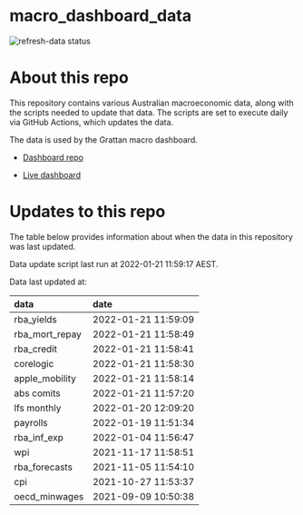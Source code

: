 
<!-- README.md is generated from README.Rmd. Please edit that file -->

# macro\_dashboard\_data

<!-- badges: start -->

![refresh-data
status](https://github.com/grattan/macro_dashboard_data/workflows/refresh-data/badge.svg)

<!-- badges: end -->

# About this repo

This repository contains various Australian macroeconomic data, along
with the scripts needed to update that data. The scripts are set to
execute daily via GitHub Actions, which updates the data.

The data is used by the Grattan macro dashboard.

  - [Dashboard repo](https://github.com/grattan/macrodashboard)

  - [Live dashboard](https://mattcowgill.shinyapps.io/macrodashboard/)

# Updates to this repo

The table below provides information about when the data in this
repository was last updated.

Data update script last run at 2022-01-21 11:59:17 AEST.

Data last updated at:

| data             | date                |
| :--------------- | :------------------ |
| rba\_yields      | 2022-01-21 11:59:09 |
| rba\_mort\_repay | 2022-01-21 11:58:49 |
| rba\_credit      | 2022-01-21 11:58:41 |
| corelogic        | 2022-01-21 11:58:30 |
| apple\_mobility  | 2022-01-21 11:58:14 |
| abs comits       | 2022-01-21 11:57:20 |
| lfs monthly      | 2022-01-20 12:09:20 |
| payrolls         | 2022-01-19 11:51:34 |
| rba\_inf\_exp    | 2022-01-04 11:56:47 |
| wpi              | 2021-11-17 11:58:51 |
| rba\_forecasts   | 2021-11-05 11:54:10 |
| cpi              | 2021-10-27 11:53:37 |
| oecd\_minwages   | 2021-09-09 10:50:38 |

